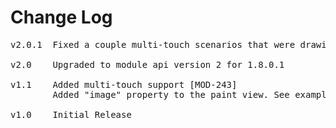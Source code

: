 # Change Log
<pre>
v2.0.1	Fixed a couple multi-touch scenarios that were drawing erratic lines [MOD-638]

v2.0	Upgraded to module api version 2 for 1.8.0.1

v1.1	Added multi-touch support [MOD-243]
		Added "image" property to the paint view. See example and documentation to find out more.

v1.0    Initial Release
